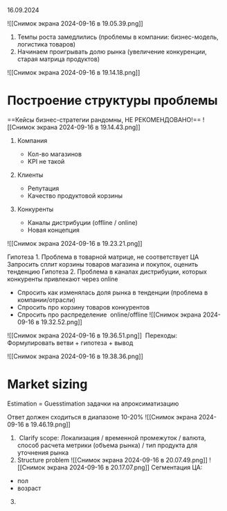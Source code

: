 16.09.2024

![[Снимок экрана 2024-09-16 в 19.05.39.png]]

1. Темпы роста замедлились (проблемы в компании: бизнес-модель, логистика товаров)
2. Начинаем проигрывать долю рынка (увеличение конкуренции, старая матрица продуктов)

![[Снимок экрана 2024-09-16 в 19.14.18.png]]

# Построение структуры проблемы
==Кейсы бизнес-стратегии рандомны, НЕ РЕКОМЕНДОВАНО!==
![[Снимок экрана 2024-09-16 в 19.14.43.png]]

1) Компания
	- Кол-во магазинов
	- KPI не такой

2) Клиенты
	- Репутация
	- Качество продуктовой корзины
3) Конкуренты
	- Каналы дистрибуции (offline / online)
	- Новая концепция

![[Снимок экрана 2024-09-16 в 19.23.21.png]]

Гипотеза 1. Проблема в товарной матрице, не соответствует ЦА
	Запросить сплит корзины товаров магазина и покупок, оценить тенденцию
Гипотеза 2. Проблема в каналах дистрибуции, которых конкуренты привлекают через online
- Спросить как изменялась доля рынка в тенденции (проблема в компании/отрасли)
- Спросить про корзину товаров конкурентов
- Спросить про распределение  online/offline
![[Снимок экрана 2024-09-16 в 19.32.52.png]]


![[Снимок экрана 2024-09-16 в 19.36.51.png]]
 Переходы: Формулировать ветви + гипотеза + вывод

![[Снимок экрана 2024-09-16 в 19.38.36.png]]

# Market sizing
Estimation = Guesstimation
задачки на апроксиматизацию

Ответ должен сходиться в диапазоне 10-20%
![[Снимок экрана 2024-09-16 в 19.46.19.png]]

1.  Clarify scope: 
	Локализация / временной промежуток / валюта, способ расчета метрики (объема рынка) / тип продукта для уточнения рынка
2. Structure problem
![[Снимок экрана 2024-09-16 в 20.07.49.png]]
	![[Снимок экрана 2024-09-16 в 20.17.07.png]]
Сегментация ЦА:
- пол
- возраст

3.

